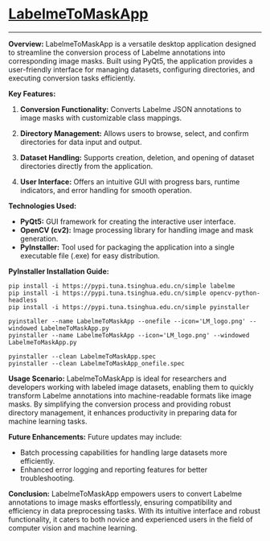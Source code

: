 # [LabelmeToMaskApp](https://github.com/li-jin-1998/LabelmeToMaskApp)

---

**Overview:**
LabelmeToMaskApp is a versatile desktop application designed to streamline the conversion process of Labelme annotations into corresponding image masks. Built using PyQt5, the application provides a user-friendly interface for managing datasets, configuring directories, and executing conversion tasks efficiently.

**Key Features:**
1. **Conversion Functionality:** Converts Labelme JSON annotations to image masks with customizable class mappings.
   
2. **Directory Management:** Allows users to browse, select, and confirm directories for data input and output.
   
3. **Dataset Handling:** Supports creation, deletion, and opening of dataset directories directly from the application.
   
4. **User Interface:** Offers an intuitive GUI with progress bars, runtime indicators, and error handling for smooth operation.
   

**Technologies Used:**
- **PyQt5:** GUI framework for creating the interactive user interface.
- **OpenCV (cv2):** Image processing library for handling image and mask generation.
- **PyInstaller:** Tool used for packaging the application into a single executable file (.exe) for easy distribution.

**PyInstaller Installation Guide:**

```
pip install -i https://pypi.tuna.tsinghua.edu.cn/simple labelme
pip install -i https://pypi.tuna.tsinghua.edu.cn/simple opencv-python-headless
pip install -i https://pypi.tuna.tsinghua.edu.cn/simple pyinstaller
```

```
pyinstaller --name LabelmeToMaskApp --onefile --icon='LM_logo.png' --windowed LabelmeToMaskApp.py
pyinstaller --name LabelmeToMaskApp --icon='LM_logo.png' --windowed LabelmeToMaskApp.py

pyinstaller --clean LabelmeToMaskApp.spec
pyinstaller --clean LabelmeToMaskApp_onefile.spec
```


**Usage Scenario:**
LabelmeToMaskApp is ideal for researchers and developers working with labeled image datasets, enabling them to quickly transform Labelme annotations into machine-readable formats like image masks. By simplifying the conversion process and providing robust directory management, it enhances productivity in preparing data for machine learning tasks.

**Future Enhancements:**
Future updates may include:
- Batch processing capabilities for handling large datasets more efficiently.
- Enhanced error logging and reporting features for better troubleshooting.

**Conclusion:**
LabelmeToMaskApp empowers users to convert Labelme annotations to image masks effortlessly, ensuring compatibility and efficiency in data preprocessing tasks. With its intuitive interface and robust functionality, it caters to both novice and experienced users in the field of computer vision and machine learning.